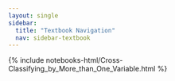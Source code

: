 ```yaml
---
layout: single
sidebar:
  title: "Textbook Navigation"
  nav: sidebar-textbook
---
```


{% include notebooks-html/Cross-Classifying_by_More_than_One_Variable.html %}
